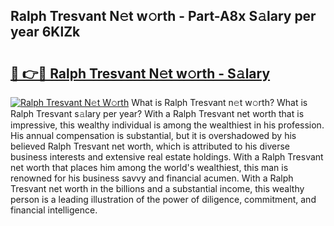 ## Ralph Tresvant N𝚎t w𝚘rth - Part-A8x S𝚊lary per year 6KlZk

# <h2><a href="http://gc2208.nevu.top/?p=Ralph+Tresvant">🔗 👉🔴 Ralph Tresvant N𝚎t w𝚘rth - S𝚊lary</a></h2>

[![Ralph Tresvant N𝚎t W𝚘rth](https://i.imgur.com/Oavwk0R.jpeg)](http://gc2208.nevu.top/?p=Ralph+Tresvant)
What is Ralph Tresvant n𝚎t w𝚘rth? What is Ralph Tresvant s𝚊lary per year?
With a Ralph Tresvant net worth that is impressive, this wealthy individual is among the wealthiest in his profession. His annual compensation is substantial, but it is overshadowed by his believed Ralph Tresvant net worth, which is attributed to his diverse business interests and extensive real estate holdings. With a Ralph Tresvant net worth that places him among the world's wealthiest, this man is renowned for his business savvy and financial acumen. With a Ralph Tresvant net worth in the billions and a substantial income, this wealthy person is a leading illustration of the power of diligence, commitment, and financial intelligence.
